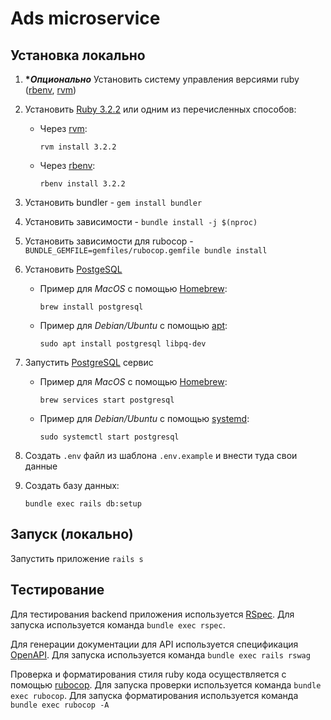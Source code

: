 # Ads microservice

## Установка локально

1. __**Опционально*__ Установить систему управления версиями ruby ([rbenv](https://github.com/rbenv/rbenv), [rvm](https://github.com/rvm/rvm))

2. Установить [Ruby 3.2.2](https://www.ruby-lang.org/en/news/2023/03/30/ruby-3-2-2-released/) или одним из перечисленных способов:
    * Через [rvm](https://github.com/rvm/rvm):
        ```shell
        rvm install 3.2.2
        ```
    * Через [rbenv](https://github.com/rbenv/rbenv):
       ```shell
       rbenv install 3.2.2
       ```
3. Установить bundler - `gem install bundler`
4. Установить зависимости  - `bundle install -j $(nproc)`
5. Установить зависимости для rubocop  - `BUNDLE_GEMFILE=gemfiles/rubocop.gemfile bundle install`
6. Установить [PostgeSQL](https://www.postgresql.org/download/)
    * Пример для *MacOS* с помощью [Homebrew](https://brew.sh/):
       ```shell
       brew install postgresql
       ```
    * Пример для *Debian/Ubuntu* с помощью [apt](https://wiki.debian.org/Apt):
       ```shell
       sudo apt install postgresql libpq-dev
       ```
7. Запустить [PostgreSQL](https://www.postgresql.org/download/) сервис
    * Пример для *MacOS* с помощью [Homebrew](https://brew.sh/):
       ```shell
       brew services start postgresql
       ```
    * Пример для *Debian/Ubuntu* с помощью [systemd](https://systemd.io/):
       ```shell
       sudo systemctl start postgresql
       ```
8. Создать `.env` файл из шаблона `.env.example` и внести туда свои данные
9. Создать базу данных:
     ```shell
     bundle exec rails db:setup
     ```

## Запуск (локально)

Запустить приложение `rails s`

## Тестирование

Для тестирования backend приложения используется [RSpec](http://rspec.info). Для запуска используется команда `bundle exec rspec`.

Для генерации документации для API используется спецификация [OpenAPI](https://swagger.io/resources/open-api/). Для запуска используется команда `bundle exec rails rswag`

Проверка и форматирования стиля ruby кода осуществляется с помощью [rubocop](https://rubocop.org). Для запуска проверки используется команда `bundle exec rubocop`. Для запуска форматирования используется команда `bundle exec rubocop -A`
